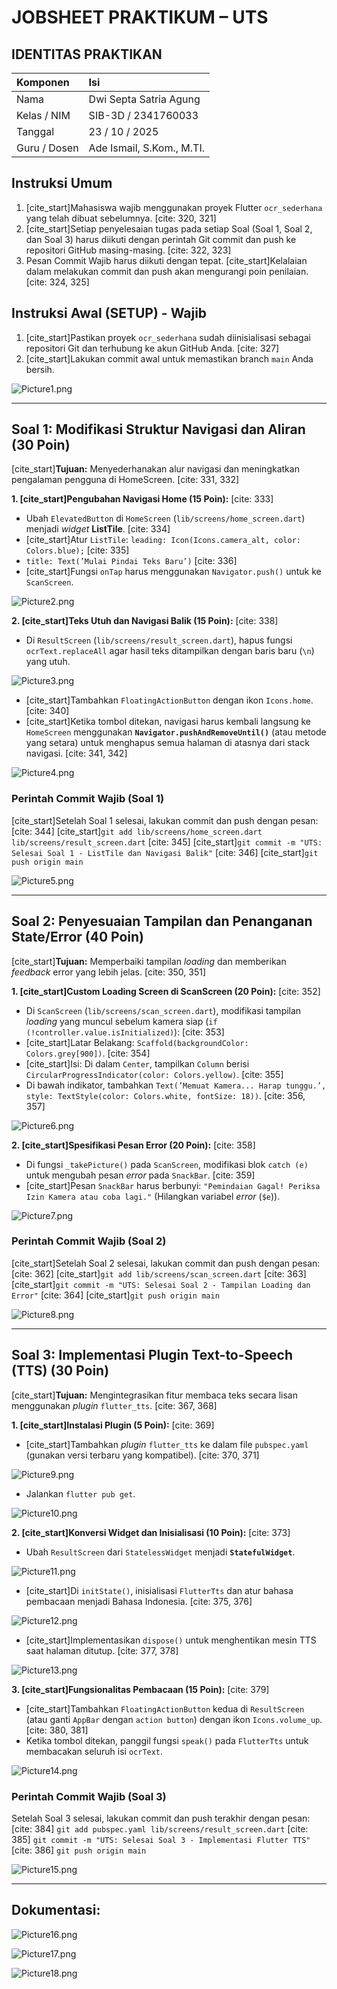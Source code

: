 # JOBSHEET PRAKTIKUM – UTS

## IDENTITAS PRAKTIKAN

| Komponen | Isi |
| :--- | :--- |
| Nama | Dwi Septa Satria Agung |
| Kelas / NIM | SIB-3D / 2341760033 |
| Tanggal | 23 / 10 / 2025 |
| Guru / Dosen | Ade Ismail, S.Kom., M.TI. |

## Instruksi Umum

1.  [cite_start]Mahasiswa wajib menggunakan proyek Flutter `ocr_sederhana` yang telah dibuat sebelumnya. [cite: 320, 321]
2.  [cite_start]Setiap penyelesaian tugas pada setiap Soal (Soal 1, Soal 2, dan Soal 3) harus diikuti dengan perintah Git commit dan push ke repositori GitHub masing-masing. [cite: 322, 323]
3.  Pesan Commit Wajib harus diikuti dengan tepat. [cite_start]Kelalaian dalam melakukan commit dan push akan mengurangi poin penilaian. [cite: 324, 325]

## Instruksi Awal (SETUP) - Wajib

1.  [cite_start]Pastikan proyek `ocr_sederhana` sudah diinisialisasi sebagai repositori Git dan terhubung ke akun GitHub Anda. [cite: 327]
2.  [cite_start]Lakukan commit awal untuk memastikan branch `main` Anda bersih. 

![Picture1.png](images/Picture1.png)

---

## Soal 1: Modifikasi Struktur Navigasi dan Aliran (30 Poin)

[cite_start]**Tujuan:** Menyederhanakan alur navigasi dan meningkatkan pengalaman pengguna di HomeScreen. [cite: 331, 332]

**1. [cite_start]Pengubahan Navigasi Home (15 Poin):** [cite: 333]
* Ubah `ElevatedButton` di `HomeScreen` (`lib/screens/home_screen.dart`) menjadi *widget* **ListTile**. [cite: 334]
* [cite_start]Atur `ListTile`: `leading: Icon(Icons.camera_alt, color: Colors.blue);` [cite: 335]
* `title: Text(’Mulai Pindai Teks Baru’)` [cite: 336]
* [cite_start]Fungsi `onTap` harus menggunakan `Navigator.push()` untuk ke `ScanScreen`. 

![Picture2.png](images/Picture2.png)

**2. [cite_start]Teks Utuh dan Navigasi Balik (15 Poin):** [cite: 338]
* Di `ResultScreen` (`lib/screens/result_screen.dart`), hapus fungsi `ocrText.replaceAll` agar hasil teks ditampilkan dengan baris baru (`\n`) yang utuh. 

![Picture3.png](images/Picture3.png)

* [cite_start]Tambahkan `FloatingActionButton` dengan ikon `Icons.home`. [cite: 340]
* [cite_start]Ketika tombol ditekan, navigasi harus kembali langsung ke `HomeScreen` menggunakan **`Navigator.pushAndRemoveUntil()`** (atau metode yang setara) untuk menghapus semua halaman di atasnya dari stack navigasi. [cite: 341, 342]

![Picture4.png](images/Picture4.png)

### Perintah Commit Wajib (Soal 1)

[cite_start]Setelah Soal 1 selesai, lakukan commit dan push dengan pesan: [cite: 344]
[cite_start]`git add lib/screens/home_screen.dart lib/screens/result_screen.dart` [cite: 345]
[cite_start]`git commit -m "UTS: Selesai Soal 1 - ListTile dan Navigasi Balik"` [cite: 346]
[cite_start]`git push origin main` 

![Picture5.png](images/Picture5.png)

---

## Soal 2: Penyesuaian Tampilan dan Penanganan State/Error (40 Poin)

[cite_start]**Tujuan:** Memperbaiki tampilan *loading* dan memberikan *feedback* error yang lebih jelas. [cite: 350, 351]

**1. [cite_start]Custom Loading Screen di ScanScreen (20 Poin):** [cite: 352]
* Di `ScanScreen` (`lib/screens/scan_screen.dart`), modifikasi tampilan *loading* yang muncul sebelum kamera siap (`if (!controller.value.isInitialized)`): [cite: 353]
* [cite_start]Latar Belakang: `Scaffold(backgroundColor: Colors.grey[900])`. [cite: 354]
* [cite_start]Isi: Di dalam `Center`, tampilkan `Column` berisi `CircularProgressIndicator(color: Colors.yellow)`. [cite: 355]
* Di bawah indikator, tambahkan `Text(’Memuat Kamera... Harap tunggu.’, style: TextStyle(color: Colors.white, fontSize: 18))`. [cite: 356, 357]

![Picture6.png](images/Picture6.png)

**2. [cite_start]Spesifikasi Pesan Error (20 Poin):** [cite: 358]
* Di fungsi `_takePicture()` pada `ScanScreen`, modifikasi blok `catch (e)` untuk mengubah pesan *error* pada `SnackBar`. [cite: 359]
* [cite_start]Pesan `SnackBar` harus berbunyi: `"Pemindaian Gagal! Periksa Izin Kamera atau coba lagi."` (Hilangkan variabel *error* (`$e`)). 

![Picture7.png](images/Picture7.png)

### Perintah Commit Wajib (Soal 2)

[cite_start]Setelah Soal 2 selesai, lakukan commit dan push dengan pesan: [cite: 362]
[cite_start]`git add lib/screens/scan_screen.dart` [cite: 363]
[cite_start]`git commit -m "UTS: Selesai Soal 2 - Tampilan Loading dan Error"` [cite: 364]
[cite_start]`git push origin main` 

![Picture8.png](images/Picture8.png)

---

## Soal 3: Implementasi Plugin Text-to-Speech (TTS) (30 Poin)

[cite_start]**Tujuan:** Mengintegrasikan fitur membaca teks secara lisan menggunakan *plugin* `flutter_tts`. [cite: 367, 368]

**1. [cite_start]Instalasi Plugin (5 Poin):** [cite: 369]
* [cite_start]Tambahkan *plugin* `flutter_tts` ke dalam file `pubspec.yaml` (gunakan versi terbaru yang kompatibel). [cite: 370, 371]

![Picture9.png](images/Picture9.png)

* Jalankan `flutter pub get`. 

![Picture10.png](images/Picture10.png)

**2. [cite_start]Konversi Widget dan Inisialisasi (10 Poin):** [cite: 373]
* Ubah `ResultScreen` dari `StatelessWidget` menjadi **`StatefulWidget`**. 

![Picture11.png](images/Picture11.png)

* [cite_start]Di `initState()`, inisialisasi `FlutterTts` dan atur bahasa pembacaan menjadi Bahasa Indonesia. [cite: 375, 376]

![Picture12.png](images/Picture12.png)

* [cite_start]Implementasikan `dispose()` untuk menghentikan mesin TTS saat halaman ditutup. [cite: 377, 378]

![Picture13.png](images/Picture13.png)

**3. [cite_start]Fungsionalitas Pembacaan (15 Poin):** [cite: 379]
* [cite_start]Tambahkan `FloatingActionButton` kedua di `ResultScreen` (atau ganti `AppBar` dengan `action button`) dengan ikon `Icons.volume_up`. [cite: 380, 381]
* Ketika tombol ditekan, panggil fungsi `speak()` pada `FlutterTts` untuk membacakan seluruh isi `ocrText`. 

![Picture14.png](images/Picture14.png)

### Perintah Commit Wajib (Soal 3)

Setelah Soal 3 selesai, lakukan commit dan push terakhir dengan pesan: [cite: 384]
`git add pubspec.yaml lib/screens/result_screen.dart` [cite: 385]
`git commit -m "UTS: Selesai Soal 3 - Implementasi Flutter TTS"` [cite: 386]
`git push origin main` 

![Picture15.png](images/Picture15.png)

---

## Dokumentasi:

![Picture16.png](images/Picture16.png)

![Picture17.png](images/Picture17.png)

![Picture18.png](images/Picture18.png)